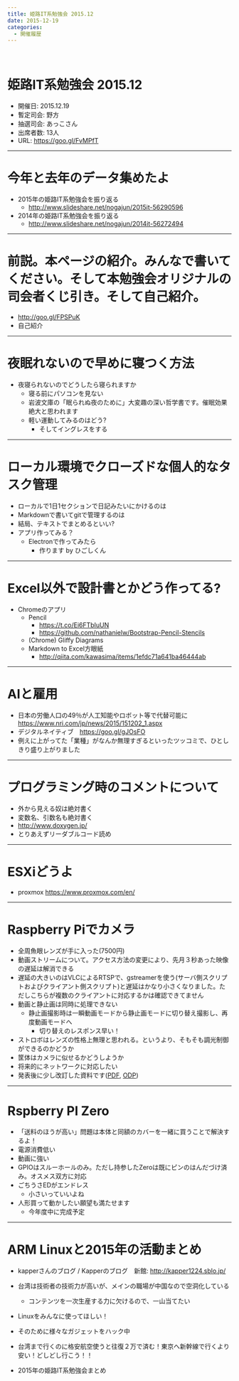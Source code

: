 ```yaml
---
title: 姫路IT系勉強会 2015.12
date: 2015-12-19
categories:
  - 開催履歴
---
```


﻿<!-- 姫路IT系勉強会 2015.12 log -->
<!-- https://docs.google.com/document/d/1K9DjxdqZWAJUFuW_q0FWuXobtXI0R4Mcj2PF6OwCrFU/edit -->

姫路IT系勉強会 2015.12
=======

* 開催日: 2015.12.19
* 暫定司会: 野方
* 抽選司会: あっこさん
* 出席者数: 13人
* URL: https://goo.gl/FvMPfT


----------


# 今年と去年のデータ集めたよ

* 2015年の姫路IT系勉強会を振り返る
	* http://www.slideshare.net/nogajun/2015it-56290596
* 2014年の姫路IT系勉強会を振り返る
	* http://www.slideshare.net/nogajun/2014it-56272494


----------


# 前説。本ページの紹介。みんなで書いてください。そして本勉強会オリジナルの司会者くじ引き。そして自己紹介。

* http://goo.gl/FPSPuK
* 自己紹介


----------


# 夜眠れないので早めに寝つく方法

* 夜寝られないのでどうしたら寝られますか
	* 寝る前にパソコンを見ない
	* 岩波文庫の「眠られぬ夜のために」大変趣の深い哲学書です。催眠効果絶大と思われます
	* 軽い運動してみるのはどう?
		* そしてイングレスをする


----------


# ローカル環境でクローズドな個人的なタスク管理

* ローカルで1日1セクションで日記みたいにかけるのは
* Markdownで書いてgitで管理するのは
* 結局、テキストでまとめるといい?
* アプリ作ってみる？
	* Electronで作ってみたら
		* 作ります by ひごしくん


----------


# Excel以外で設計書とかどう作ってる?

* Chromeのアプリ
	* Pencil
		* https://t.co/Ei6FTbIuUN
		* https://github.com/nathanielw/Bootstrap-Pencil-Stencils
	* (Chrome) Gliffy Diagrams
	* Markdown to Excel方眼紙
		* http://qiita.com/kawasima/items/1efdc71a641ba46444ab


----------


# AIと雇用

* 日本の労働人口の49％が人工知能やロボット等で代替可能に https://www.nri.com/jp/news/2015/151202_1.aspx
* デジタルネイティブ　https://goo.gl/gJOsFO
* 例えに上がってた「業種」がなんか無理すぎるといったツッコミで、ひとしきり盛り上がりました


----------


# プログラミング時のコメントについて

* 外から見える奴は絶対書く
* 変数名、引数名も絶対書く
* http://www.doxygen.jp/
* とりあえずリーダブルコード読め


----------


# ESXiどうよ

* proxmox https://www.proxmox.com/en/


----------


# Raspberry Piでカメラ

* 全周魚眼レンズが手に入った(7500円)
* 動画ストリームについて。アクセス方法の変更により、先月３秒あった映像の遅延は解消できる
* 遅延の大きいのはVLCによるRTSPで、gstreamerを使う(サーバ側スクリプトおよびクライアント側スクリプト)と遅延はかなり小さくなりました。ただしこちらが複数のクライアントに対応するかは確認できてません
* 動画と静止画は同時に処理できない
	* 静止画撮影時は一瞬動画モードから静止画モードに切り替え撮影し、再度動画モードへ
		* 切り替えのレスポンス早い！
* ストロボはレンズの性格上無理と思われる。というより、そもそも調光制御ができるのかどうか
* 筐体はカメラに似せるかどうしようか
* 将来的にネットワークに対応したい
* 発表後に少し改訂した資料です([PDF](http://www.kuzuore.com/misc/documents/himeji/201512/raspi_camera.pdf), [ODP](http://www.kuzuore.com/misc/documents/himeji/201512/raspi_camera.odp))


----------


# Rspberry PI Zero

* 「送料のほうが高い」問題は本体と同額のカバーを一緒に買うことで解決するよ！
* 電源消費低い
* 動画に強い
* GPIOはスルーホールのみ。ただし持参したZeroは既にピンのはんだづけ済み。オスメス双方に対応
* ごちうさEDがエンドレス
	* 小さいっていいよね
* 人形買って動かしたい願望も満たせます
	* 今年度中に完成予定


----------


# ARM Linuxと2015年の活動まとめ

* kapperさんのブログ / Kapperのブログ　新館: http://kapper1224.sblo.jp/
* 台湾は技術者の技術力が高いが、メインの職場が中国なので空洞化している
	* コンテンツを一次生産する力に欠けるので、一山当てたい
* Linuxをみんなに使ってほしい！
* そのために様々なガジェットをハック中
* 台湾まで行くのに格安航空使うと往復２万で済む！東京へ新幹線で行くより安い！どしどし行こう！！


* 2015年の姫路IT系勉強会まとめ
